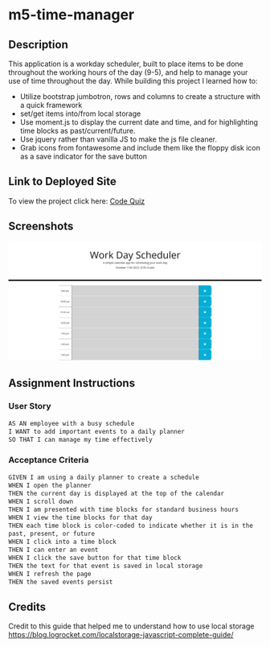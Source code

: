 # m5-time-manager

## Description

This application is a workday scheduler, built to place items to be done throughout the working hours of the day (9-5), and help to manage your use of time throughout the day.
While building this project I learned how to:

- Utilize bootstrap jumbotron, rows and columns to create a structure with a quick framework
- set/get items into/from local storage 
- Use moment.js to display the current date and time, and for highlighting time blocks as past/current/future.
- Use jquery rather than vanilla JS to make the js file cleaner.
- Grab icons from fontawesome and include them like the floppy disk icon as a save indicator for the save button

## Link to Deployed Site

To view the project click here: [Code Quiz](https://benjamincottrell.github.io/m5-time-manager/)

## Screenshots

![quiz start page](./assets/images/workday-scheduler-screenshot.PNG)

## Assignment Instructions

### User Story

```
AS AN employee with a busy schedule
I WANT to add important events to a daily planner
SO THAT I can manage my time effectively
```

### Acceptance Criteria

```
GIVEN I am using a daily planner to create a schedule
WHEN I open the planner
THEN the current day is displayed at the top of the calendar
WHEN I scroll down
THEN I am presented with time blocks for standard business hours
WHEN I view the time blocks for that day
THEN each time block is color-coded to indicate whether it is in the past, present, or future
WHEN I click into a time block
THEN I can enter an event
WHEN I click the save button for that time block
THEN the text for that event is saved in local storage
WHEN I refresh the page
THEN the saved events persist
```

## Credits
Credit to this guide that helped me to understand how to use local storage https://blog.logrocket.com/localstorage-javascript-complete-guide/

